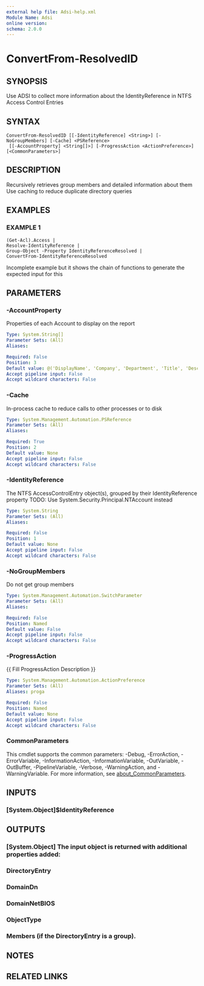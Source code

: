 ```yaml
---
external help file: Adsi-help.xml
Module Name: Adsi
online version:
schema: 2.0.0
---
```


# ConvertFrom-ResolvedID

## SYNOPSIS
Use ADSI to collect more information about the IdentityReference in NTFS Access Control Entries

## SYNTAX

```
ConvertFrom-ResolvedID [[-IdentityReference] <String>] [-NoGroupMembers] [-Cache] <PSReference>
 [[-AccountProperty] <String[]>] [-ProgressAction <ActionPreference>] [<CommonParameters>]
```

## DESCRIPTION
Recursively retrieves group members and detailed information about them
Use caching to reduce duplicate directory queries

## EXAMPLES

### EXAMPLE 1
```
(Get-Acl).Access |
Resolve-IdentityReference |
Group-Object -Property IdentityReferenceResolved |
ConvertFrom-IdentityReferenceResolved
```

Incomplete example but it shows the chain of functions to generate the expected input for this

## PARAMETERS

### -AccountProperty
Properties of each Account to display on the report

```yaml
Type: System.String[]
Parameter Sets: (All)
Aliases:

Required: False
Position: 3
Default value: @('DisplayName', 'Company', 'Department', 'Title', 'Description')
Accept pipeline input: False
Accept wildcard characters: False
```

### -Cache
In-process cache to reduce calls to other processes or to disk

```yaml
Type: System.Management.Automation.PSReference
Parameter Sets: (All)
Aliases:

Required: True
Position: 2
Default value: None
Accept pipeline input: False
Accept wildcard characters: False
```

### -IdentityReference
The NTFS AccessControlEntry object(s), grouped by their IdentityReference property
TODO: Use System.Security.Principal.NTAccount instead

```yaml
Type: System.String
Parameter Sets: (All)
Aliases:

Required: False
Position: 1
Default value: None
Accept pipeline input: False
Accept wildcard characters: False
```

### -NoGroupMembers
Do not get group members

```yaml
Type: System.Management.Automation.SwitchParameter
Parameter Sets: (All)
Aliases:

Required: False
Position: Named
Default value: False
Accept pipeline input: False
Accept wildcard characters: False
```

### -ProgressAction
{{ Fill ProgressAction Description }}

```yaml
Type: System.Management.Automation.ActionPreference
Parameter Sets: (All)
Aliases: proga

Required: False
Position: Named
Default value: None
Accept pipeline input: False
Accept wildcard characters: False
```

### CommonParameters
This cmdlet supports the common parameters: -Debug, -ErrorAction, -ErrorVariable, -InformationAction, -InformationVariable, -OutVariable, -OutBuffer, -PipelineVariable, -Verbose, -WarningAction, and -WarningVariable. For more information, see [about_CommonParameters](http://go.microsoft.com/fwlink/?LinkID=113216).

## INPUTS

### [System.Object]$IdentityReference
## OUTPUTS

### [System.Object] The input object is returned with additional properties added:
###     DirectoryEntry
###     DomainDn
###     DomainNetBIOS
###     ObjectType
###     Members (if the DirectoryEntry is a group).
## NOTES

## RELATED LINKS
